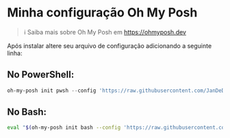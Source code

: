 Minha configuração Oh My Posh
=============================

> ℹ️ Saiba mais sobre Oh My Posh em https://ohmyposh.dev

Após instalar altere seu arquivo de configuração adicionando a seguinte linha:

## No PowerShell:
```PowerShell
oh-my-posh init pwsh --config 'https://raw.githubusercontent.com/JanDeDobbeleer/oh-my-posh/main/themes/jandedobbeleer.omp.json' | Invoke-Expression
```

## No Bash:
```sh
eval "$(oh-my-posh init bash --config 'https://raw.githubusercontent.com/erlimar/oh-my-posh/master/erlimar.omp.json')"
```
